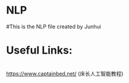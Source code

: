 # NLP
#This is the NLP file created by Junhui

# Useful Links:
<br> https://www.captainbed.net/ (床长人工智能教程)
